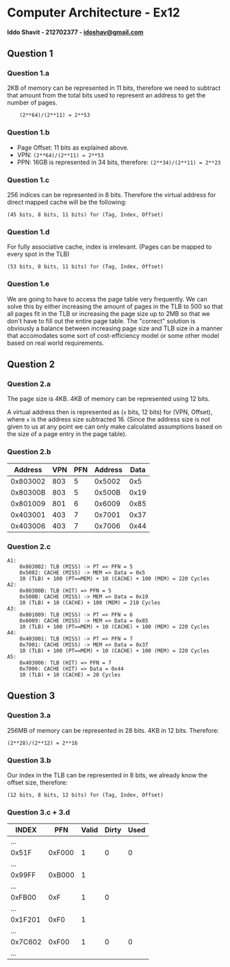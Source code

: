 # Computer Architecture - Ex12
#### Iddo Shavit - 212702377 - idoshav@gmail.com

## Question 1
### Question 1.a
2KB of memory can be represented in 11 bits, therefore we need to subtract that amount from the total bits used to represent an address to get the number of pages.
```
	(2**64)/(2**11) = 2**53
```
### Question 1.b
- Page Offset: 11 bits as explained above.
- VPN: ```(2**64)/(2**11) = 2**53```
- PPN: 16GB is represented in 34 bits, therefore: ```(2**34)/(2**11) = 2**23```

### Question 1.c
256 indices can be represented in 8 bits. Therefore the virtual address for direct mapped cache will be the following:
```
(45 bits, 8 bits, 11 bits) for (Tag, Index, Offset)
```

### Question 1.d
For fully associative cache, index is irrelevant. (Pages can be mapped to every spot in the TLB)
```
(53 bits, 0 bits, 11 bits) for (Tag, Index, Offset)
```

### Question 1.e
We are going to have to access the page table very frequently. We can solve this by either increasing the amount of pages in the TLB to 500 so that all pages fit in the TLB or increasing the page size up to 2MB so that we don't have to fill out the entire page table. The "correct" solution is obviously a balance between increasing page size and TLB size in a manner that accomodates some sort of cost-efficiency model or some other model based on real world requirements.

## Question 2
### Question 2.a
The page size is 4KB. 4KB of memory can be represented using 12 bits.

A virtual address then is represented as (`x` bits, 12 bits) for (VPN, Offset),
where `x` is the address size subtracted 16. (Since the address size is not given to us at any point we can only make calculated assumptions based on the size of a page entry in the page table).

### Question 2.b
| Address | VPN | PFN | Address | Data |
|-----------|-----|-----|-----------|--------|
| 0x803002  | 803 | 5   | 0x5002    | 0x5    |
| 0x80300B  | 803 | 5   | 0x500B    | 0x19   |
| 0x801009  | 801 | 6   | 0x6009    | 0x85   |
| 0x403001  | 403 | 7   | 0x7001    | 0x37   |
| 0x403006  | 403 | 7   | 0x7006    | 0x44   |

### Question 2.c
```
A1:
	0x803002: TLB (MISS) -> PT => PFN = 5
	0x5002: CACHE (MISS) -> MEM => Data = 0x5
	10 (TLB) + 100 (PT==MEM) + 10 (CACHE) + 100 (MEM) = 220 Cycles
A2:
	0x80300B: TLB (HIT) => PFN = 5
	0x500B: CACHE (MISS) -> MEM => Data = 0x19
	10 (TLB) + 10 (CACHE) + 100 (MEM) = 210 Cycles
A3:
	0x801009: TLB (MISS) -> PT => PFN = 6
	0x6009: CACHE (MISS) -> MEM => Data = 0x85
	10 (TLB) + 100 (PT==MEM) + 10 (CACHE) + 100 (MEM) = 220 Cycles
A4:
	0x403001: TLB (MISS) -> PT => PFN = 7
	0x7001: CACHE (MISS) -> MEM => Data = 0x37
	10 (TLB) + 100 (PT==MEM) + 10 (CACHE) + 100 (MEM) = 220 Cycles
A5:
	0x403006: TLB (HIT) => PFN = 7
	0x7006: CACHE (HIT) => Data = 0x44
	10 (TLB) + 10 (CACHE) = 20 Cycles
```

## Question 3
### Question 3.a
256MB of memory can be represented in 28 bits. 4KB in 12 bits. Therefore:
```
(2**28)/(2**12) = 2**16
```

### Question 3.b
Our index in the TLB can be represented in 8 bits, we already know the offset size, therefore:
```
(12 bits, 8 bits, 12 bits) for (Tag, Index, Offset)
```

### Question 3.c + 3.d
| INDEX   | PFN    | Valid | Dirty | Used |
|---------|--------|-------|-------|------|
| ...     |        |       |       |      |
| 0x51F   | 0xF000 | 1     | 0     | 0    |
| ...     |        |       |       |      |
| 0x99FF  | 0xB000 | 1     |       |      |
| ...     |        |       |       |      |
| 0xFB00  | 0xF    | 1     | 0     |      |
| ...     |        |       |       |      |
| 0x1F201 | 0xF0   | 1     |       |      |
| ...     |        |       |       |      |
| 0x7C602 | 0xF00  | 1     | 0     | 0    |
| ...     |        |       |       |      |

